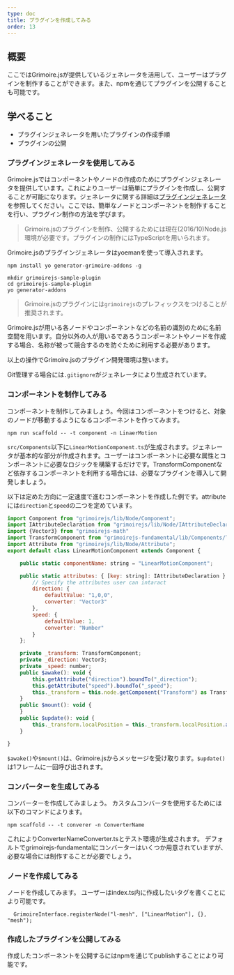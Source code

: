 ```yaml
---
type: doc
title: プラグインを作成してみる
order: 13
---
```


## 概要

ここではGrimoire.jsが提供しているジェネレータを活用して、ユーザーはプラグインを制作することができます。また、npmを通じてプラグインを公開することも可能です。

## 学べること

* プラグインジェネレータを用いたプラグインの作成手順
* プラグインの公開

### プラグインジェネレータを使用してみる

Grimoire.jsではコンポーネントやノードの作成のためにプラグインジェネレータを提供しています。これによりユーザーは簡単にプラグインを作成し、公開することが可能になります。ジェネレータに関する詳細は[プラグインジェネレータ](../guide/addons-generator.html)を参照してください。ここでは、簡単なノードとコンポーネントを制作することを行い、プラグイン制作の方法を学びます。

> Grimoire.jsのプラグインを制作、公開するためには現在(2016/10)Node.js環境が必要です。プラグインの制作にはTypeScriptを用いられます。

Grimoire.jsのプラグインジェネレータはyoemanを使って導入されます。

```
npm install yo generator-grimoire-addons -g
```

```
mkdir grimoirejs-sample-plugin
cd grimoirejs-sample-plugin
yo generator-addons
```

> Grimoire.jsのプラグインには`grimoirejs`のプレフィックスをつけることが推奨されます。

Grimoire.jsが用いる各ノードやコンポーネントなどの名前の識別のために名前空間を用います。自分以外の人が用いるであろうコンポーネントやノードを作成する場合、名称が被って競合するのを防ぐために利用する必要があります。

以上の操作でGrimoire.jsのプラグイン開発環境は整います。

Git管理する場合には`.gitignore`がジェネレータにより生成されています。


### コンポーネントを制作してみる

コンポーネントを制作してみましょう。今回はコンポーネントをつけると、対象のノードが移動するようになるコンポーネントを作ってみます。

```
npm run scaffold -- -t component -n LinaerMotion
```

`src/Components`以下に`LinearMotionComponent.ts`が生成されます。ジェネレータが基本的な部分が作成されます。ユーザーはコンポーネントに必要な属性とコンポーネントに必要なロジックを構築するだけです。TransformComponentなど依存するコンポーネントを利用する場合には、必要なプラグインを導入して開発しましょう。

以下は定めた方向に一定速度で進むコンポーネントを作成した例です。attributeには`direction`と`speed`の二つを定めています。


```javascript
import Component from "grimoirejs/lib/Node/Component";
import IAttributeDeclaration from "grimoirejs/lib/Node/IAttributeDeclaration";
import {Vector3} from "grimoirejs-math"
import TransformComponent from "grimoirejs-fundamental/lib/Components/TransformComponent";
import Attribute from "grimoirejs/lib/Node/Attribute";
export default class LinearMotionComponent extends Component {

    public static componentName: string = "LinearMotionComponent";

    public static attributes: { [key: string]: IAttributeDeclaration } = {
        // Specify the attributes user can intaract
        direction: {
            defaultValue: "1,0,0",
            converter: "Vector3"
        },
        speed: {
            defaultValue: 1,
            converter: "Number"
        }
    };

    private _transform: TransformComponent;
    private _direction: Vector3;
    private _speed: number;
    public $awake(): void {
        this.getAttribute("direction").boundTo("_direction");
        this.getAttribute("speed").boundTo("_speed");
        this._transform = this.node.getComponent("Transform") as TransformComponent;
    }
    public $mount(): void {
    }
    public $update(): void {
        this._transform.localPosition = this._transform.localPosition.addWith(this._direction.normalized.multiplyWith(this._speed * 0.05));
    }

}
```

`$awake()`や`$mount()`は、Grimoire.jsからメッセージを受け取ります。`$update()`は1フレームに一回呼び出されます。

### コンバーターを生成してみる

コンバーターを作成してみましょう。
カスタムコンバータを使用するためには以下のコマンドによります。

```
npm scaffold -- -t converer -n ConverterName
```

これによりConverterNameConverter.tsとテスト環境が生成されます。
デフォルトでgrimoirejs-fundamentalにコンバーターはいくつか用意されていますが、必要な場合には制作することが必要でしょう。

### ノードを作成してみる

ノードを作成してみます。
ユーザーはindex.ts内に作成したいタグを書くことにより可能です。

```
  GrimoireInterface.registerNode("l-mesh", ["LinearMotion"], {}, "mesh");
```


### 作成したプラグインを公開してみる

作成したコンポーネントを公開するにはnpmを通じてpublishすることにより可能です。


